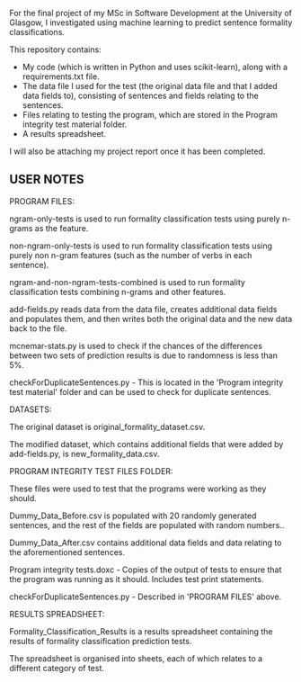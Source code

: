 For the final project of my MSc in Software Development at the University of Glasgow, I investigated using machine learning to predict sentence formality 
classifications.

This repository contains:

- My code (which is written in Python and uses scikit-learn), along with a requirements.txt file. 
- The data file I used for the test (the original data file and that I added data fields to), consisting of sentences and fields relating to the sentences.
- Files relating to testing the program, which are stored in the Program integrity test material folder.
- A results spreadsheet.

I will also be attaching my project report once it has been completed. 

USER NOTES
----------

PROGRAM FILES:

ngram-only-tests is used to run formality classification tests using purely n-grams as the feature. 

non-ngram-only-tests is used to run formality classification tests using purely non n-gram features (such as the number of verbs in each sentence). 

ngram-and-non-ngram-tests-combined is used to run formality classification tests combining n-grams and other features. 

add-fields.py reads data from the data file, creates additional data fields and populates them, and then writes both the original data and the new data 
back to the file.

mcnemar-stats.py is used to check if the chances of the differences between two sets of prediction results is due to randomness is less than 5%.

checkForDuplicateSentences.py - This is located in the 'Program integrity test material' folder and can be used to check for duplicate sentences. 

DATASETS:

The original dataset is original_formality_dataset.csv.

The modified dataset, which contains additional fields that were added by add-fields.py, is new_formality_data.csv.

PROGRAM INTEGRITY TEST FILES FOLDER:

These files were used to test that the programs were working as they should.

Dummy_Data_Before.csv is populated with 20 randomly generated sentences, and the rest of the fields are populated with random numbers..

Dummy_Data_After.csv contains additional data fields and data relating to the aforementioned sentences.

Program integrity tests.doxc - Copies of the output of tests to ensure that the program was running as it should. Includes test print statements. 

checkForDuplicateSentences.py - Described in 'PROGRAM FILES' above. 

RESULTS SPREADSHEET:

Formality_Classification_Results is a results spreadsheet containing the results of formality classification prediction tests.

The spreadsheet is organised into sheets, each of which relates to a different category of test.
